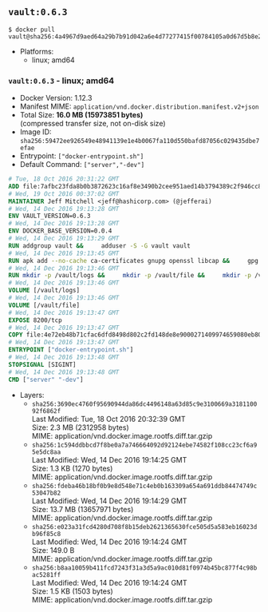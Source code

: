 ## `vault:0.6.3`

```console
$ docker pull vault@sha256:4a4967d9aed64a29b7b91d042a6e4d77277415f00784105a0d67d5b8e2673aed
```

-	Platforms:
	-	linux; amd64

### `vault:0.6.3` - linux; amd64

-	Docker Version: 1.12.3
-	Manifest MIME: `application/vnd.docker.distribution.manifest.v2+json`
-	Total Size: **16.0 MB (15973851 bytes)**  
	(compressed transfer size, not on-disk size)
-	Image ID: `sha256:59472ee926549e48941139e1e4b0067fa110d550bafd87056c029435dbe7efae`
-	Entrypoint: `["docker-entrypoint.sh"]`
-	Default Command: `["server","-dev"]`

```dockerfile
# Tue, 18 Oct 2016 20:31:22 GMT
ADD file:7afbc23fda8b0b3872623c16af8e3490b2cee951aed14b3794389c2f946cc8c7 in / 
# Wed, 19 Oct 2016 00:37:02 GMT
MAINTAINER Jeff Mitchell <jeff@hashicorp.com> (@jefferai)
# Wed, 14 Dec 2016 19:13:28 GMT
ENV VAULT_VERSION=0.6.3
# Wed, 14 Dec 2016 19:13:28 GMT
ENV DOCKER_BASE_VERSION=0.0.4
# Wed, 14 Dec 2016 19:13:29 GMT
RUN addgroup vault &&     adduser -S -G vault vault
# Wed, 14 Dec 2016 19:13:45 GMT
RUN apk add --no-cache ca-certificates gnupg openssl libcap &&     gpg --recv-keys 91A6E7F85D05C65630BEF18951852D87348FFC4C &&     mkdir -p /tmp/build &&     cd /tmp/build &&     wget https://releases.hashicorp.com/docker-base/${DOCKER_BASE_VERSION}/docker-base_${DOCKER_BASE_VERSION}_linux_amd64.zip &&     wget https://releases.hashicorp.com/docker-base/${DOCKER_BASE_VERSION}/docker-base_${DOCKER_BASE_VERSION}_SHA256SUMS &&     wget https://releases.hashicorp.com/docker-base/${DOCKER_BASE_VERSION}/docker-base_${DOCKER_BASE_VERSION}_SHA256SUMS.sig &&     gpg --batch --verify docker-base_${DOCKER_BASE_VERSION}_SHA256SUMS.sig docker-base_${DOCKER_BASE_VERSION}_SHA256SUMS &&     grep ${DOCKER_BASE_VERSION}_linux_amd64.zip docker-base_${DOCKER_BASE_VERSION}_SHA256SUMS | sha256sum -c &&     unzip docker-base_${DOCKER_BASE_VERSION}_linux_amd64.zip &&     cp bin/gosu bin/dumb-init /bin &&     wget https://releases.hashicorp.com/vault/${VAULT_VERSION}/vault_${VAULT_VERSION}_linux_amd64.zip &&     wget https://releases.hashicorp.com/vault/${VAULT_VERSION}/vault_${VAULT_VERSION}_SHA256SUMS &&     wget https://releases.hashicorp.com/vault/${VAULT_VERSION}/vault_${VAULT_VERSION}_SHA256SUMS.sig &&     gpg --batch --verify vault_${VAULT_VERSION}_SHA256SUMS.sig vault_${VAULT_VERSION}_SHA256SUMS &&     grep vault_${VAULT_VERSION}_linux_amd64.zip vault_${VAULT_VERSION}_SHA256SUMS | sha256sum -c &&     unzip -d /bin vault_${VAULT_VERSION}_linux_amd64.zip &&     cd /tmp &&     rm -rf /tmp/build &&     apk del gnupg openssl &&     rm -rf /root/.gnupg
# Wed, 14 Dec 2016 19:13:46 GMT
RUN mkdir -p /vault/logs &&     mkdir -p /vault/file &&     mkdir -p /vault/config
# Wed, 14 Dec 2016 19:13:46 GMT
VOLUME [/vault/logs]
# Wed, 14 Dec 2016 19:13:46 GMT
VOLUME [/vault/file]
# Wed, 14 Dec 2016 19:13:47 GMT
EXPOSE 8200/tcp
# Wed, 14 Dec 2016 19:13:47 GMT
COPY file:4e72eb48b71cfac6dfd8498d802c2fd148de8e9000271409974659080eb80404 in /usr/local/bin/docker-entrypoint.sh 
# Wed, 14 Dec 2016 19:13:47 GMT
ENTRYPOINT ["docker-entrypoint.sh"]
# Wed, 14 Dec 2016 19:13:48 GMT
STOPSIGNAL [SIGINT]
# Wed, 14 Dec 2016 19:13:48 GMT
CMD ["server" "-dev"]
```

-	Layers:
	-	`sha256:3690ec4760f95690944da86dc4496148a63d85c9e3100669a318110092f6862f`  
		Last Modified: Tue, 18 Oct 2016 20:32:39 GMT  
		Size: 2.3 MB (2312958 bytes)  
		MIME: application/vnd.docker.image.rootfs.diff.tar.gzip
	-	`sha256:1c594ddbbcd7f8be0a7a746664092d92124ebe74582f108cc23cf6a95e5dc8aa`  
		Last Modified: Wed, 14 Dec 2016 19:14:25 GMT  
		Size: 1.3 KB (1270 bytes)  
		MIME: application/vnd.docker.image.rootfs.diff.tar.gzip
	-	`sha256:fdeba46b18bf0b9e8d548e71c4eb0b163309a654a691ddb84474749c53047b82`  
		Last Modified: Wed, 14 Dec 2016 19:14:29 GMT  
		Size: 13.7 MB (13657971 bytes)  
		MIME: application/vnd.docker.image.rootfs.diff.tar.gzip
	-	`sha256:e023a31fcd4280d708f8b15deb2621365630fce505d5a583eb16023db96f85c8`  
		Last Modified: Wed, 14 Dec 2016 19:14:24 GMT  
		Size: 149.0 B  
		MIME: application/vnd.docker.image.rootfs.diff.tar.gzip
	-	`sha256:b8aa10059b411fcd7243f31a3d5a9ac010d81f0974b45bc877f4c98bac5281ff`  
		Last Modified: Wed, 14 Dec 2016 19:14:24 GMT  
		Size: 1.5 KB (1503 bytes)  
		MIME: application/vnd.docker.image.rootfs.diff.tar.gzip
